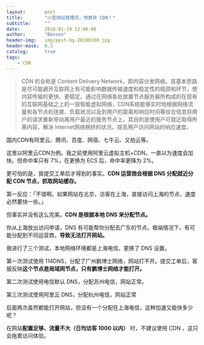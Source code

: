 ```yaml
---
layout:       post
title:        "小型网站管理员，快放弃 CDN！"
subtitle:     ""
date:         2018-01-19 12:00:00
author:       "Benson"
header-img:   img/post-bg-20180108.jpg
header-mask:  0.3
catalog:      true
tags:
    - CDN
---
```

> CDN 的全称是 Content Delivery Network，即内容分发网络。其基本思路是尽可能避开互联网上有可能影响数据传输速度和稳定性的瓶颈和环节，使内容传输的更快、更稳定。通过在网络各处放置节点服务器所构成的在现有的互联网基础之上的一层智能虚拟网络，CDN系统能够实时地根据网络流量和各节点的连接、负载状况以及到用户的距离和响应时间等综合信息将用户的请求重新导向离用户最近的服务节点上。其目的是使用户可就近取得所需内容，解决 Internet网络拥挤的状况，提高用户访问网站的响应速度。

国内CDN有阿里云、腾讯、百度、网宿、七牛云、又拍云等。

这里以阿里云CDN为例。我之前使用阿里云虚拟主机+CDN，一直以为速度会加快。但命中率只有 7%，在更换为 ECS 后，命中率更降为 2%。

更可怕的是，我提交工单后才得到的事实。**CDN 运营商会根据 DNS 分配就近分配 CDN 节点，抓取网站缓存。**

第一反应：「不错啊。如果网站在北京，访客在上海，直接访问上海的节点，速度必然要快一些。」

但事实并没有这么完美。**CDN 是根据本地 DNS 来分配节点。** 

你从上海放出访问申请，DNS 有可能帮你分配去广东的节点。极端情况下，有可能分配到不同运营商，**导致无法打开网站。**

我进行了三个测试，本地网络环境都是上海电信，更换了 DNS 设置。

第一次测试使用 114DNS，分配了广州鹏博士网络，网站打不开。提交工单后，客服反映**这个节点是局域网节点，只有鹏博士网络才能打开。**

第二次测试使用电信默认 DNS，分配苏州电信，网站正常。

第三次测试使用阿里云 DNS，分配杭州电信，网站正常

后面两次虽然都能打开网站，但没有一个分配在上海电信，这种加速又能快多少呢？

在网站**配置足够、流量不大（日均访客 1000 以内）** 时，不建议使用 CDN ，这只会拖累访问体验。